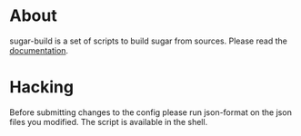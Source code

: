 About
=====

sugar-build is a set of scripts to build sugar from sources. Please read the [documentation](http://developer.sugarlabs.org/dev-environment.md.html).

Hacking
=======

Before submitting changes to the config please run json-format on the json
files you modified. The script is available in the shell.
